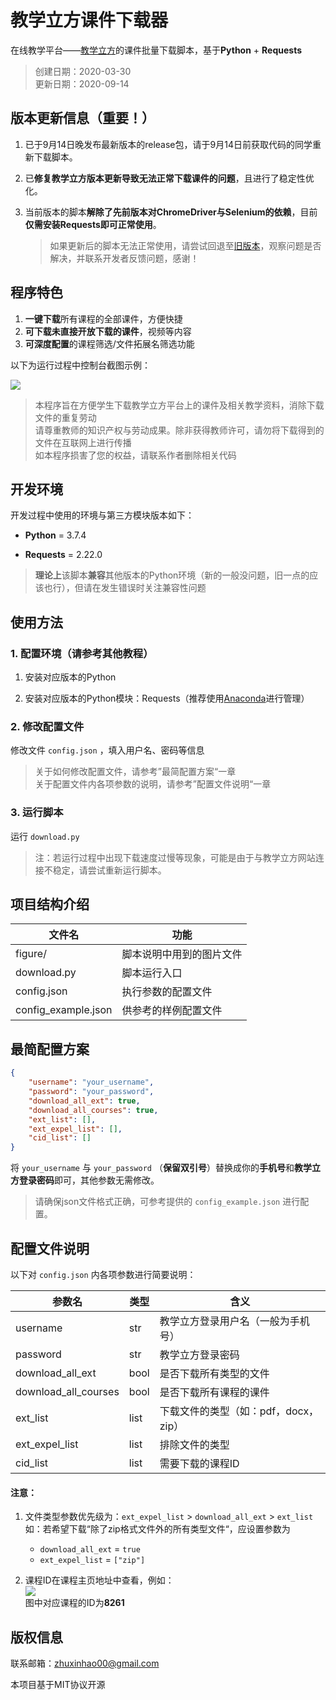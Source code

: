 # 教学立方课件下载器

在线教学平台——[教学立方](https://teaching.applysquare.com)的课件批量下载脚本，基于**Python** + **Requests**

> 创建日期：2020-03-30  
> 更新日期：2020-09-14

## 版本更新信息（重要！）

1. 已于9月14日晚发布最新版本的release包，请于9月14日前获取代码的同学重新下载脚本。

2. 已**修复教学立方版本更新导致无法正常下载课件的问题**，且进行了稳定性优化。

3. 当前版本的脚本**解除了先前版本对ChromeDriver与Selenium的依赖**，目前**仅需安装Requests即可正常使用**。

   > 如果更新后的脚本无法正常使用，请尝试回退至[旧版本](https://github.com/EricZhu-42/PedagogySquare_Downloader/releases/download/v1.3_stable/PedagogySquare_Downloader_20200702.zip)，观察问题是否解决，并联系开发者反馈问题，感谢！

## 程序特色

1. **一键下载**所有课程的全部课件，方便快捷
2. **可下载未直接开放下载的课件**，视频等内容
3. **可深度配置**的课程筛选/文件拓展名筛选功能

以下为运行过程中控制台截图示例：

![](figure/1.png)

> 本程序旨在方便学生下载教学立方平台上的课件及相关教学资料，消除下载文件的重复劳动  
> 请尊重教师的知识产权与劳动成果。除非获得教师许可，请勿将下载得到的文件在互联网上进行传播  
> 如本程序损害了您的权益，请联系作者删除相关代码  

## 开发环境

开发过程中使用的环境与第三方模块版本如下：

- **Python** = 3.7.4

- **Requests** = 2.22.0


> **理论上**该脚本**兼容**其他版本的Python环境（新的一般没问题，旧一点的应该也行），但请在发生错误时关注兼容性问题

## 使用方法

### 1. 配置环境（请参考其他教程）

1. 安装对应版本的Python

2. 安装对应版本的Python模块：Requests（推荐使用[Anaconda](https://www.anaconda.com/)进行管理）


### 2. 修改配置文件

修改文件 `config.json` ，填入用户名、密码等信息

> 关于如何修改配置文件，请参考”最简配置方案“一章  
> 关于配置文件内各项参数的说明，请参考”配置文件说明“一章  

### 3. 运行脚本

运行 `download.py`  

> 注：若运行过程中出现下载速度过慢等现象，可能是由于与教学立方网站连接不稳定，请尝试重新运行脚本。

## 项目结构介绍

| 文件名              | 功能                     |
| ------------------- | ------------------------ |
| figure/             | 脚本说明中用到的图片文件 |
| download.py         | 脚本运行入口             |
| config.json         | 执行参数的配置文件       |
| config_example.json | 供参考的样例配置文件     |

## 最简配置方案

```json
{
	"username": "your_username",
	"password": "your_password",
	"download_all_ext": true,
	"download_all_courses": true,
	"ext_list": [],
	"ext_expel_list": [],
	"cid_list": []
}
```

将 `your_username` 与 `your_password` （**保留双引号**）替换成你的**手机号**和**教学立方登录密码**即可，其他参数无需修改。

> 请确保json文件格式正确，可参考提供的 `config_example.json` 进行配置。

## 配置文件说明

以下对 `config.json` 内各项参数进行简要说明：

| 参数名               | 类型 | 含义                                                |
| -------------------- | ---- | --------------------------------------------------- |
| username             | str  | 教学立方登录用户名（一般为手机号）                  |
| password             | str  | 教学立方登录密码                                    |
| download_all_ext     | bool | 是否下载所有类型的文件                              |
| download_all_courses | bool | 是否下载所有课程的课件                              |
| ext_list             | list | 下载文件的类型（如：pdf，docx，zip）                |
| ext_expel_list       | list | 排除文件的类型                                      |
| cid_list             | list | 需要下载的课程ID                                    |

#### 注意：

1. 文件类型参数优先级为：`ext_expel_list` > `download_all_ext` > `ext_list`  
   如：若希望下载“除了zip格式文件外的所有类型文件“，应设置参数为

   - `download_all_ext` = `true`
   - `ext_expel_list` = `["zip"]`

2. 课程ID在课程主页地址中查看，例如：  
   ![](figure/0.png)  
   图中对应课程的ID为**8261**  


## 版权信息

联系邮箱：zhuxinhao00@gmail.com

本项目基于MIT协议开源
